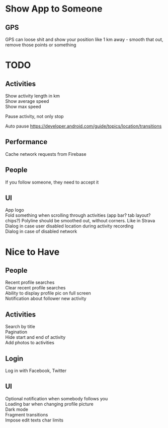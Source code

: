 # Show App to Someone

## GPS

GPS can loose shit and show your position like 1 km away - smooth that out, remove those points or something

# TODO

## Activities

Show activity length in km  
Show average speed  
Show max speed

Pause activity, not only stop

Auto pause
https://developer.android.com/guide/topics/location/transitions

## Performance

Cache network requests from Firebase

## People

If you follow someone, they need to accept it

## UI

App logo  
Fold something when scrolling through activities (app bar? tab layout? chips?)
Polyline should be smoothed out, without corners. Like in Strava   
Dialog in case user disabled location during activity recording  
Dialog in case of disabled network

# Nice to Have

## People

Recent profile searches  
Clear recent profile searches  
Ability to display profile pic on full screen  
Notification about follower new activity

## Activities

Search by title  
Pagination  
Hide start and end of activity  
Add photos to activities

## Login

Log in with Facebook, Twitter

## UI

Optional notification when somebody follows you  
Loading bar when changing profile picture  
Dark mode  
Fragment transitions  
Impose edit texts char limits
